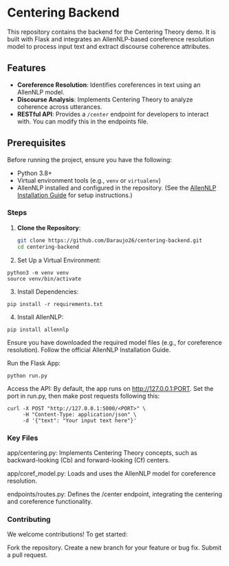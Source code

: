 # Centering Backend

This repository contains the backend for the Centering Theory demo. It is built with Flask and integrates an AllenNLP-based coreference resolution model to process input text and extract discourse coherence attributes.

## Features

- **Coreference Resolution**: Identifies coreferences in text using an AllenNLP model.
- **Discourse Analysis**: Implements Centering Theory to analyze coherence across utterances.
- **RESTful API**: Provides a `/center` endpoint for developers to interact with. You can modify this in the endpoints file.

## Prerequisites

Before running the project, ensure you have the following:
- Python 3.8+
- Virtual environment tools (e.g., `venv` or `virtualenv`)
- AllenNLP installed and configured in the repository. (See the [AllenNLP Installation Guide](https://docs.allennlp.org/) for setup instructions.)

### Steps

1. **Clone the Repository**:
   ```bash
   git clone https://github.com/Daraujo26/centering-backend.git
   cd centering-backend

2. Set Up a Virtual Environment:
  ```
  python3 -m venv venv
  source venv/bin/activate
  ```

3. Install Dependencies:
  ```
  pip install -r requirements.txt
  ```

4. Install AllenNLP:
  ```
  pip install allennlp
  ```
  Ensure you have downloaded the required model files (e.g., for coreference resolution). Follow the official AllenNLP Installation Guide.

Run the Flask App:
  ```
  python run.py
  ```

Access the API:
By default, the app runs on http://127.0.0.1:PORT. Set the port in run.py, then make post requests following this:

```
curl -X POST "http://127.0.0.1:5000/<PORT>" \
     -H "Content-Type: application/json" \
     -d '{"text": "Your input text here"}'
```

### Key Files

app/centering.py: Implements Centering Theory concepts, such as backward-looking (Cb) and forward-looking (Cf) centers.

app/coref_model.py: Loads and uses the AllenNLP model for coreference resolution.

endpoints/routes.py: Defines the /center endpoint, integrating the centering and coreference functionality.

### Contributing
We welcome contributions! To get started:

Fork the repository.
Create a new branch for your feature or bug fix.
Submit a pull request.

